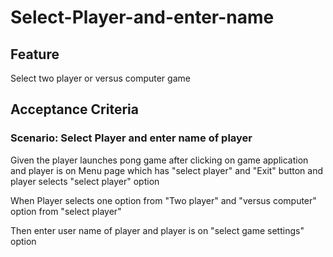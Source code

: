 # Select-Player-and-enter-name

## Feature

Select two player or versus computer game

## Acceptance Criteria

### Scenario: Select Player and enter name of player

  Given the player launches pong game after clicking
on game application and player is on Menu page which
has "select player" and "Exit" button and player selects
"select player" option

  When Player selects one option from "Two player" and
"versus computer" option from "select player"

  Then enter user name of player and player is on
"select game settings" option
